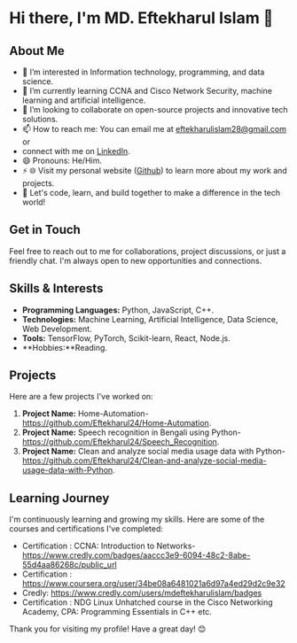 # Hi there, I'm MD. Eftekharul Islam 👋

## About Me
- 👀 I’m interested in Information technology, programming, and data science.
- 🌱 I’m currently learning CCNA and Cisco Network Security, machine learning and artificial intelligence.
- 💞️ I’m looking to collaborate on open-source projects and innovative tech solutions.
- 📫 How to reach me: You can email me at eftekharulislam28@gmail.com or
- connect with me on [LinkedIn](https://linkedin.com/in/mdeftekharulislam).
- 😄 Pronouns: He/Him.
- ⚡ 🌐 Visit my personal website ([Github](https://github.com/Eftekharulislam30)) to learn more about my work and projects.
- 🚀 Let's code, learn, and build together to make a difference in the tech world!

## Get in Touch
Feel free to reach out to me for collaborations, project discussions, or just a friendly chat. I'm always open to new opportunities and connections.

## Skills & Interests
- **Programming Languages:** Python, JavaScript, C++.
- **Technologies:** Machine Learning, Artificial Intelligence, Data Science, Web Development.
- **Tools:** TensorFlow, PyTorch, Scikit-learn, React, Node.js.
- **Hobbies:**Reading.

## Projects
Here are a few projects I've worked on:
1. **Project Name:** Home-Automation-https://github.com/Eftekharul24/Home-Automation.
2. **Project Name:** Speech recognition in Bengali using Python-https://github.com/Eftekharul24/Speech_Recognition.
3. **Project Name:** Clean and analyze social media usage data with Python-https://github.com/Eftekharul24/Clean-and-analyze-social-media-usage-data-with-Python.

## Learning Journey
I'm continuously learning and growing my skills. Here are some of the courses and certifications I've completed:
- Certification : CCNA: Introduction to Networks-https://www.credly.com/badges/aaccc3e9-6094-48c2-8abe-55d4aa86268c/public_url
- Certification : https://www.coursera.org/user/34be08a6481021a6d97a4ed29d2c9e32
- Credly: https://www.credly.com/users/mdeftekharulislam/badges
- Certification : NDG Linux Unhatched course in the Cisco Networking Academy, CPA: Programming Essentials in C++ etc.

Thank you for visiting my profile! Have a great day! 😊



<!---
Eftekharulislam30/Eftekharulislam30 is a ✨ special ✨ repository because its `README.md` (this file) appears on your GitHub profile.
You can click the Preview link to take a look at your changes.
--->
